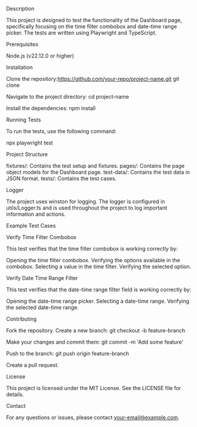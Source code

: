 Description

This project is designed to test the functionality of the Dashboard page, specifically focusing on the time filter combobox and date-time range picker. The tests are written using Playwright and TypeScript.


Prerequisites

Node.js (v22.12.0 or higher)

Installation

Clone the repository:https://github.com/your-repo/project-name.git
git clone 

Navigate to the project directory:
cd project-name

Install the dependencies:
npm install


Running Tests

To run the tests, use the following command:


npx playwright test

Project Structure

fixtures/: Contains the test setup and fixtures.
pages/: Contains the page object models for the Dashboard page.
test-data/: Contains the test data in JSON format.
tests/: Contains the test cases.

Logger

The project uses winston for logging. The logger is configured in utils/Logger.ts and is used throughout the project to log important information and actions.


Example Test Cases

Verify Time Filter Combobox

This test verifies that the time filter combobox is working correctly by:


Opening the time filter combobox.
Verifying the options available in the combobox.
Selecting a value in the time filter.
Verifying the selected option.

Verify Date Time Range Filter

This test verifies that the date-time range filter field is working correctly by:


Opening the date-time range picker.
Selecting a date-time range.
Verifying the selected date-time range.

Contributing

Fork the repository.
Create a new branch:
git checkout -b feature-branch

Make your changes and commit them:
git commit -m 'Add some feature'

Push to the branch:
git push origin feature-branch

Create a pull request.

License

This project is licensed under the MIT License. See the LICENSE file for details.


Contact

For any questions or issues, please contact your-email@example.com.
